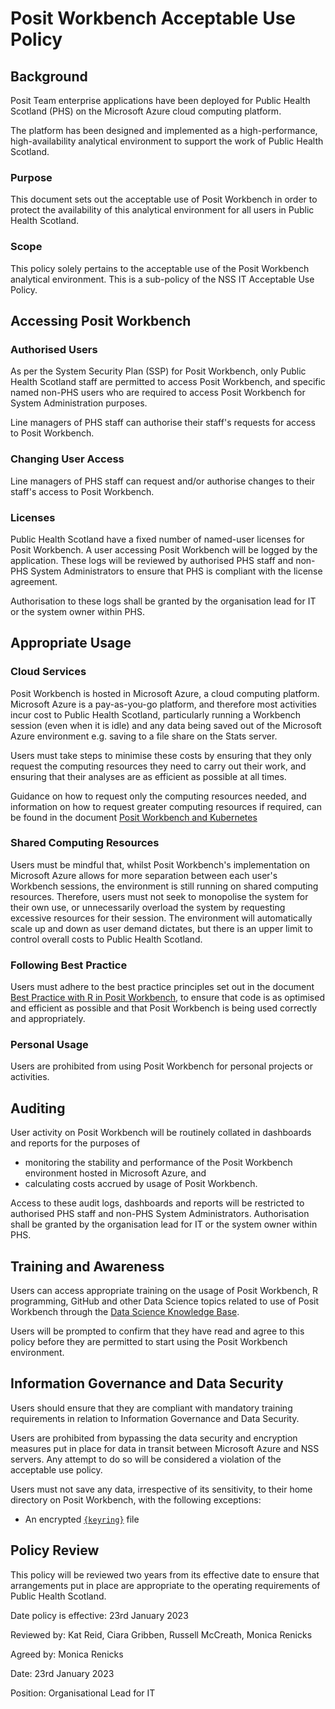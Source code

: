 # Posit Workbench Acceptable Use Policy

## Background

Posit Team enterprise applications have been deployed for Public Health Scotland (PHS) on the Microsoft Azure cloud computing platform.

The platform has been designed and implemented as a high-performance, high-availability analytical environment to support the work of Public Health Scotland.

### Purpose

This document sets out the acceptable use of Posit Workbench in order to protect the availability of this analytical environment for all users in Public Health Scotland.

### Scope

This policy solely pertains to the acceptable use of the Posit Workbench analytical environment.  This is a sub-policy of the NSS IT Acceptable Use Policy.

## Accessing Posit Workbench

### Authorised Users

As per the System Security Plan (SSP) for Posit Workbench, only Public Health Scotland staff are permitted to access Posit Workbench, and specific named non-PHS users who are required to access Posit Workbench for System Administration purposes.

Line managers of PHS staff can authorise their staff's requests for access to Posit Workbench.

### Changing User Access

Line managers of PHS staff can request and/or authorise changes to their staff's access to Posit Workbench.

### Licenses

Public Health Scotland have a fixed number of named-user licenses for Posit Workbench.  A user accessing Posit Workbench will be logged by the application.  These logs will be reviewed by authorised PHS staff and non-PHS System Administrators to ensure that PHS is compliant with the license agreement.

Authorisation to these logs shall be granted by the organisation lead for IT or the system owner within PHS.

## Appropriate Usage

### Cloud Services

Posit Workbench is hosted in Microsoft Azure, a cloud computing platform.  Microsoft Azure is a pay-as-you-go platform, and therefore most activities incur cost to Public Health Scotland, particularly running a Workbench session (even when it is idle) and any data being saved out of the Microsoft Azure environment e.g. saving to a file share on the Stats server.

Users must take steps to minimise these costs by ensuring that they only request the computing resources they need to carry out their work, and ensuring that their analyses are as efficient as possible at all times.

Guidance on how to request only the computing resources needed, and information on how to request greater computing resources if required, can be found in the document [Posit Workbench and Kubernetes](https://github.com/Public-Health-Scotland/R-Resources/blob/master/posit_workbench_and_kubernetes.md)

### Shared Computing Resources

Users must be mindful that, whilst Posit Workbench's implementation on Microsoft Azure allows for more separation between each user's Workbench sessions, the environment is still running on shared computing resources.  Therefore, users must not seek to monopolise the system for their own use, or unnecessarily overload the system by requesting excessive resources for their session.  The environment will automatically scale up and down as user demand dictates, but there is an upper limit to control overall costs to Public Health Scotland.

### Following Best Practice

Users must adhere to the best practice principles set out in the document [Best Practice with R in Posit Workbench](https://github.com/Public-Health-Scotland/R-Resources/blob/master_r/posit_workbench_best_practice_with_r.md), to ensure that code is as optimised and efficient as possible and that Posit Workbench is being used correctly and appropriately.

### Personal Usage

Users are prohibited from using Posit Workbench for personal projects or activities.

## Auditing

User activity on Posit Workbench will be routinely collated in dashboards and reports for the purposes of

* monitoring the stability and performance of the Posit Workbench environment hosted in Microsoft Azure, and
* calculating costs accrued by usage of Posit Workbench.

Access to these audit logs, dashboards and reports will be restricted to authorised PHS staff and non-PHS System Administrators.  Authorisation shall be granted by the organisation lead for IT or the system owner within PHS.

## Training and Awareness

Users can access appropriate training on the usage of Posit Workbench, R programming, GitHub and other Data Science topics related to use of Posit Workbench through the [Data Science Knowledge Base](https://public-health-scotland.github.io/knowledge-base/).

Users will be prompted to confirm that they have read and agree to this policy before they are permitted to start using the Posit Workbench environment.

## Information Governance and Data Security

Users should ensure that they are compliant with mandatory training requirements in relation to Information Governance and Data Security.

Users are prohibited from bypassing the data security and encryption measures put in place for data in transit between Microsoft Azure and NSS servers.  Any attempt to do so will be considered a violation of the acceptable use policy.

Users must not save any data, irrespective of its sensitivity, to their home directory on Posit Workbench, with the following exceptions:

* An encrypted [`{keyring}`](https://r-lib.github.io/keyring/index.html) file

## Policy Review

This policy will be reviewed two years from its effective date to ensure that arrangements put in place are appropriate to the operating requirements of Public Health Scotland. 

Date policy is effective: 23rd January 2023

Reviewed by: Kat Reid, Ciara Gribben, Russell McCreath, Monica Renicks

Agreed by: Monica Renicks

Date: 23rd January 2023

Position: Organisational Lead for IT
